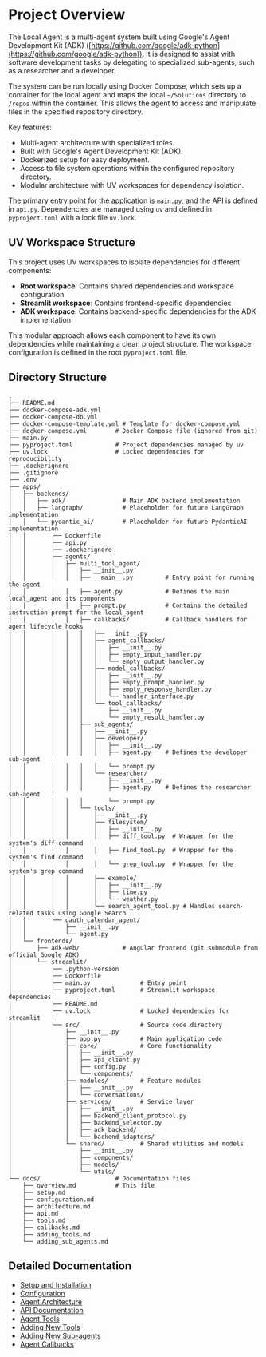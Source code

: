 # Project Overview

The Local Agent is a multi-agent system built using Google's Agent Development Kit (ADK) ([https://github.com/google/adk-python](https://github.com/google/adk-python)). It is designed to assist with software development tasks by delegating to specialized sub-agents, such as a researcher and a developer.

The system can be run locally using Docker Compose, which sets up a container for the local agent and maps the local `~/Solutions` directory to `/repos` within the container. This allows the agent to access and manipulate files in the specified repository directory.

Key features:
- Multi-agent architecture with specialized roles.
- Built with Google's Agent Development Kit (ADK).
- Dockerized setup for easy deployment.
- Access to file system operations within the configured repository directory.
- Modular architecture with UV workspaces for dependency isolation.

The primary entry point for the application is `main.py`, and the API is defined in `api.py`. Dependencies are managed using `uv` and defined in `pyproject.toml` with a lock file `uv.lock`.

## UV Workspace Structure

This project uses UV workspaces to isolate dependencies for different components:

- **Root workspace**: Contains shared dependencies and workspace configuration
- **Streamlit workspace**: Contains frontend-specific dependencies
- **ADK workspace**: Contains backend-specific dependencies for the ADK implementation

This modular approach allows each component to have its own dependencies while maintaining a clean project structure. The workspace configuration is defined in the root `pyproject.toml` file.

## Directory Structure

```text
.
├── README.md
├── docker-compose-adk.yml
├── docker-compose-db.yml
├── docker-compose-template.yml # Template for docker-compose.yml
├── docker-compose.yml        # Docker Compose file (ignored from git)
├── main.py
├── pyproject.toml            # Project dependencies managed by uv
├── uv.lock                   # Locked dependencies for reproducibility
├── .dockerignore
├── .gitignore
├── .env
├── apps/
│   ├── backends/
│   │   ├── adk/                # Main ADK backend implementation
│   │   ├── langraph/           # Placeholder for future LangGraph implementation
│   │   └── pydantic_ai/        # Placeholder for future PydanticAI implementation
│   │       ├── Dockerfile
│   │       ├── api.py
│   │       ├── .dockerignore
│   │       ├── agents/
│   │       │   ├── multi_tool_agent/
│   │       │   │   ├── __init__.py
│   │       │   │   ├── __main__.py         # Entry point for running the agent
│   │       │   │   ├── agent.py            # Defines the main local_agent and its components
│   │       │   │   ├── prompt.py           # Contains the detailed instruction prompt for the local_agent
│   │       │   │   ├── callbacks/          # Callback handlers for agent lifecycle hooks
│   │       │   │   │   ├── __init__.py
│   │       │   │   │   ├── agent_callbacks/
│   │       │   │   │   │   ├── __init__.py
│   │       │   │   │   │   ├── empty_input_handler.py
│   │       │   │   │   │   └── empty_output_handler.py
│   │       │   │   │   ├── model_callbacks/
│   │       │   │   │   │   ├── __init__.py
│   │       │   │   │   │   ├── empty_prompt_handler.py
│   │       │   │   │   │   ├── empty_response_handler.py
│   │       │   │   │   │   └── handler_interface.py
│   │       │   │   │   └── tool_callbacks/
│   │       │   │   │       ├── __init__.py
│   │       │   │   │       └── empty_result_handler.py
│   │       │   │   ├── sub_agents/
│   │       │   │   │   ├── __init__.py
│   │       │   │   │   ├── developer/
│   │       │   │   │   │   ├── __init__.py
│   │       │   │   │   │   ├── agent.py    # Defines the developer sub-agent
│   │       │   │   │   │   └── prompt.py
│   │       │   │   │   └── researcher/
│   │       │   │   │       ├── __init__.py
│   │       │   │   │       ├── agent.py    # Defines the researcher sub-agent
│   │       │   │   │       └── prompt.py
│   │       │   │   └── tools/
│   │       │   │       ├── __init__.py
│   │       │   │       ├── filesystem/
│   │       │   │       │   ├── __init__.py
│   │       │   │       │   ├── diff_tool.py  # Wrapper for the system's diff command
│   │       │   │       │   ├── find_tool.py  # Wrapper for the system's find command
│   │       │   │       │   └── grep_tool.py  # Wrapper for the system's grep command
│   │       │   │       ├── example/
│   │       │   │       │   ├── __init__.py
│   │       │   │       │   ├── time.py
│   │       │   │       │   └── weather.py
│   │       │   │       └── search_agent_tool.py # Handles search-related tasks using Google Search
│   │       └── oauth_calendar_agent/
│   │           ├── __init__.py
│   │           └── agent.py
│   └── frontends/
│       ├── adk-web/            # Angular frontend (git submodule from official Google ADK)
│       └── streamlit/
│           ├── .python-version
│           ├── Dockerfile
│           ├── main.py              # Entry point
│           ├── pyproject.toml       # Streamlit workspace dependencies
│           ├── README.md
│           ├── uv.lock              # Locked dependencies for streamlit
│           └── src/                 # Source code directory
│               ├── __init__.py
│               ├── app.py           # Main application code
│               ├── core/            # Core functionality
│               │   ├── __init__.py
│               │   ├── api_client.py
│               │   ├── config.py
│               │   └── components/
│               ├── modules/         # Feature modules
│               │   ├── __init__.py
│               │   └── conversations/
│               ├── services/        # Service layer
│               │   ├── __init__.py
│               │   ├── backend_client_protocol.py
│               │   ├── backend_selector.py
│               │   ├── adk_backend/
│               │   └── backend_adapters/
│               └── shared/          # Shared utilities and models
│                   ├── __init__.py
│                   ├── components/
│                   ├── models/
│                   └── utils/
└── docs/                     # Documentation files
    ├── overview.md           # This file
    ├── setup.md
    ├── configuration.md
    ├── architecture.md
    ├── api.md
    ├── tools.md
    ├── callbacks.md
    ├── adding_tools.md
    └── adding_sub_agents.md
```

## Detailed Documentation

*   [Setup and Installation](setup.md)
*   [Configuration](configuration.md)
*   [Agent Architecture](architecture.md)
*   [API Documentation](api.md)
*   [Agent Tools](tools.md)
*   [Adding New Tools](adding_tools.md)
*   [Adding New Sub-agents](adding_sub_agents.md)
*   [Agent Callbacks](callbacks.md)


